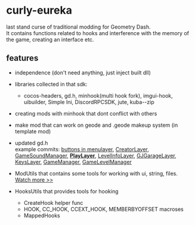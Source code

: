 # curly-eureka
last stand curse of traditional modding for Geometry Dash.<br>
It contains functions related to hooks and interference with the memory of the game, creating an interface etc.<br>

## features

- independence (don't need anything, just inject built dll)

- libraries collected in that sdk:
  - cocos-headers, gd.h, minhook(multi hook fork), imgui-hook, uibuilder, Simple Ini, DiscordRPCSDK, jute, kuba--zip<br>

- creating mods with minhook that dont conflict with others

- make mod that can work on geode and .geode makeup system (in template mod)

- updated gd.h
<br>example commits:
[buttons in menulayer](https://github.com/user95401/curly-eureka/commit/ba3b388c5d6cdaf5da8ecadd619629455f21e8ed), 
[CreatorLayer](https://github.com/user95401/curly-eureka/commit/c18f2c57f253a7d3ec33adc41ceef024aaa3d9bd), 
[GameSoundManager](https://github.com/user95401/curly-eureka/commit/50f2a0b4cbe3ef27afcdd4d471222ddb7b39338f), 
**[PlayLayer](https://github.com/user95401/curly-eureka/commit/9611fb9c73c070b1455c89e7c9c9c407a062559e)**, 
[LevelInfoLayer](https://github.com/user95401/curly-eureka/commit/a5f6db2c747187f29c252626a9ea615e3aea477f), 
[GJGarageLayer](https://github.com/user95401/curly-eureka/commit/a5ac06220a0c2de8ece407e2538b0667cefa6123), 
[KeysLayer](https://github.com/user95401/curly-eureka/commit/a24d8c89c7e12ecba4f06bc0360c9e90048d3afc), 
[GameManager](https://github.com/user95401/curly-eureka/commit/ef3da2854a09b4c7d2bf3d9e76da55d7fd2121e2), 
[GameLevelManager](https://github.com/user95401/curly-eureka/commit/8a39ffb97f23ad07b76f3ba697da31c65aac62c3)

- ModUtils that contains some tools for working with ui, string, files. [Watch more >>](https://github.com/user95401/curly-eureka/wiki/ModUtils)

- HooksUtils that provides tools for hooking
  - CreateHook helper func
  - HOOK, CC_HOOK, CCEXT_HOOK, MEMBERBYOFFSET macroses
  - MappedHooks
